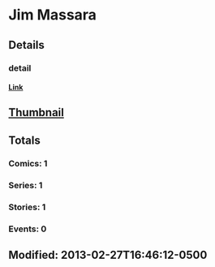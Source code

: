 # Jim  Massara 
## Details
### detail
#### [Link](http://marvel.com/comics/creators/3835/jim_massara?utm_campaign=apiRef&utm_source=225578a89fc76f3d20fbffda5d17a88d)
## [Thumbnail](http://i.annihil.us/u/prod/marvel/i/mg/b/40/image_not_available.jpg)
## Totals
### Comics: 1
### Series: 1
### Stories: 1
### Events: 0
## Modified: 2013-02-27T16:46:12-0500